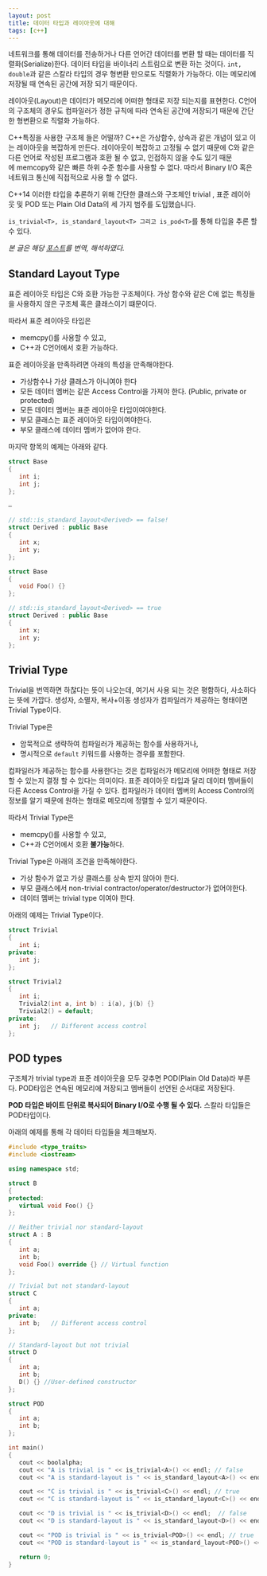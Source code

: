 ```yaml
---
layout: post
title: 데이터 타입과 레이아웃에 대해
tags: [c++]
---
```


네트워크를 통해 데이터를 전송하거나 다른 언어간 데이터를 변환 할 때는 데이터를 직렬화(Serialize)한다.
데이터 타입을 바이너리 스트림으로 변환 하는 것이다.
`int, double`과 같은 스칼라 타입의 경우 형변환 만으로도 직렬화가 가능하다.
이는 메모리에 저장될 때 연속된 공간에 저장 되기 때문이다.

레이아웃(Layout)은 데이터가 메모리에 어떠한 형태로 저장 되는지를 표현한다.
C언어의 구조체의 경우도 컴파일러가 정한 규칙에 따라 연속된 공간에 저장되기 때문에 간단한 형변환으로 직렬화 가능하다.

C++특징을 사용한 구조체 들은 어떨까? C++은 가상함수, 상속과 같은 개념이 있고 이는 레이아웃을 복잡하게 만든다.
레이아웃이 복잡하고 고정될 수 없기 때문에 C와 같은 다른 언어로 작성된 프로그램과 호환 될 수 없고,
인접하지 않을 수도 있기 때문에 memcopy와 같은 빠른 하위 수준 함수를 사용할 수 없다.
따라서 Binary I/O 혹은 네트워크 통신에 직접적으로 사용 할 수 없다.

C++14 이러한 타입을 추론하기 위해 간단한 클래스와 구조체인 trivial ,
표준 레이아웃 및 POD 또는 Plain Old Data의 세 가지 범주를 도입했습니다.

`is_trivial<T>, is_standard_layout<T> 그리고 is_pod<T>`를 통해 타입을 추론 할 수 있다.

*본 글은 해당 [포스트](https://docs.microsoft.com/en-us/cpp/cpp/trivial-standard-layout-and-pod-types?view=msvc-170)를 번역, 해석하였다.*

## Standard Layout Type
표준 레이아웃 타입은 C와 호환 가능한 구조체이다.
가상 함수와 같은 C에 없는 특징들을 사용하지 않은 구조체 혹은 클래스이기 떄문이다.

따라서 표준 레이아웃 타입은
- memcpy()를 사용할 수 있고,
- C++과 C언어에서 호환 가능하다.

표준 레이아웃을 만족하려면 아래의 특성을 만족해야한다.
- 가상함수나 가상 클래스가 아니여야 한다
- 모든 데이터 멤버는 같은 Access Control을 가져야 한다. (Public, private or protected)
- 모든 데이터 멤버는 표준 레이아웃 타입이여야한다.
- 부모 클래스는 표준 레이아웃 타입이여야한다.
- 부모 클래스에 데이터 멤버가 없어야 한다.

마지막 항목의 예제는 아래와 같다.
```cpp
struct Base
{
   int i;
   int j;
};

— 

// std::is_standard_layout<Derived> == false!
struct Derived : public Base
{
   int x;
   int y;
};

struct Base
{
   void Foo() {}
};

// std::is_standard_layout<Derived> == true
struct Derived : public Base
{
   int x;
   int y;
};
```

##  Trivial Type
Trivial을 번역하면 하찮다는 뜻이 나오는데, 여기서 사용 되는 것은 평함하다, 사소하다는 뜻에 가깝다.
생성자, 소멸자, 복사+이동 생성자가 컴파일러가 제공하는 형태이면 Trivial Type이다.

Trivial Type은
- 암묵적으로 생략하여 컴파일러가 제공하는 함수를 사용하거나,
- 명시적으로 `default` 키워드를 사용하는 경우를 포함한다.

컴파일러가 제공하는 함수를 사용한다는 것은 컴파일러가 메모리에 어떠한 형태로 저장할 수 있는지 결정 할 수 있다는 의미이다.
표준 레이아웃 타입과 달리 데이터 멤버들이 다른 Access Control을 가질 수 있다.
컴파일러가 데이터 멤버의 Access Control의 정보를 알기 때문에 원하는 형태로 메모리에 정렬할 수 있기 때문이다.

따라서 Trivial Type은
- memcpy()를 사용할 수 있고,
- C++과 C언어에서 호환 **불가능**하다.

Trivial Type은 아래의 조건을 만족해야한다.
- 가상 함수가 없고 가상 클래스를 상속 받지 않아야 한다.
- 부모 클래스에서 non-trivial contractor/operator/destructor가 없어야한다.
- 데이터 멤버는 trivial type 이여야 한다.

아래의 예제는 Trivial Type이다.
```cpp
struct Trivial
{
   int i;
private:
   int j;
};

struct Trivial2
{
   int i;
   Trivial2(int a, int b) : i(a), j(b) {}
   Trivial2() = default;
private:
   int j;   // Different access control
};
```

## POD types
구조체가 trivial type과 표준 레이아웃을 모두 갖추면 POD(Plain Old Data)라 부른다.
POD타입은 연속된 메모리에 저장되고 멤버들이 선언된 순서대로 저장된다.

**POD 타입은 바이트 단위로 복사되어 Binary I/O로 수행 될 수 있다.**
스칼라 타입들은 POD타입이다.

아래의 예제를 통해 각 데이터 타입들을 체크해보자.

```cpp
#include <type_traits>
#include <iostream>

using namespace std;

struct B
{
protected:
   virtual void Foo() {}
};

// Neither trivial nor standard-layout
struct A : B
{
   int a;
   int b;
   void Foo() override {} // Virtual function
};

// Trivial but not standard-layout
struct C
{
   int a;
private:
   int b;   // Different access control
};

// Standard-layout but not trivial
struct D
{
   int a;
   int b;
   D() {} //User-defined constructor
};

struct POD
{
   int a;
   int b;
};

int main()
{
   cout << boolalpha;
   cout << "A is trivial is " << is_trivial<A>() << endl; // false
   cout << "A is standard-layout is " << is_standard_layout<A>() << endl;  // false

   cout << "C is trivial is " << is_trivial<C>() << endl; // true
   cout << "C is standard-layout is " << is_standard_layout<C>() << endl;  // false

   cout << "D is trivial is " << is_trivial<D>() << endl;  // false
   cout << "D is standard-layout is " << is_standard_layout<D>() << endl; // true

   cout << "POD is trivial is " << is_trivial<POD>() << endl; // true
   cout << "POD is standard-layout is " << is_standard_layout<POD>() << endl; // true

   return 0;
}
```
